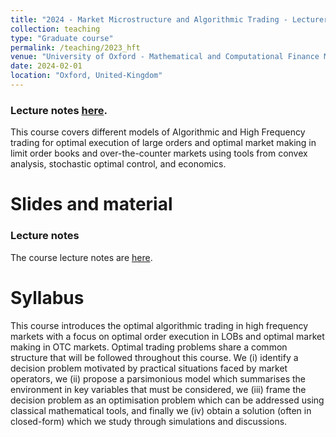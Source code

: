 ```yaml
---
title: "2024 - Market Microstructure and Algorithmic Trading - Lecturer"
collection: teaching
type: "Graduate course"
permalink: /teaching/2023_hft
venue: "University of Oxford - Mathematical and Computational Finance MSc"
date: 2024-02-01
location: "Oxford, United-Kingdom"
---
```


### Lecture notes [here](https://fdr0903.github.io/files/HFT_2024___Oxford___lecture_notes_2024.pdf).
This course covers different models of Algorithmic and High Frequency trading for optimal execution of large orders and optimal market making in limit order books and over-the-counter markets using tools from convex analysis, stochastic optimal control, and economics.

Slides and material
======

### Lecture notes
The course lecture notes are [here](http://fdr0903.github.io/files/HFT_2024___Oxford___lecture_notes_2024.pdf). 


Syllabus
======
This course introduces the optimal algorithmic trading in high frequency markets with a focus on optimal order execution in LOBs and optimal market making in OTC markets. Optimal trading problems share a common structure that will be followed throughout this course. We (i) identify a decision problem motivated by practical situations faced by market operators, we (ii) propose a parsimonious model which summarises the environment in key variables that must be considered, we (iii) frame the decision problem as an optimisation problem which can be addressed using classical mathematical tools, and finally we (iv) obtain a solution (often in closed-form) which we study through simulations and discussions.